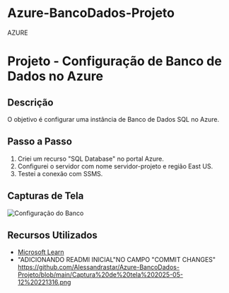 # Azure-BancoDados-Projeto
AZURE
# Projeto - Configuração de Banco de Dados no Azure

## Descrição
O objetivo é configurar uma instância de Banco de Dados SQL no Azure.

## Passo a Passo
1. Criei um recurso "SQL Database" no portal Azure.
2. Configurei o servidor com nome servidor-projeto e região East US.
3. Testei a conexão com SSMS.

## Capturas de Tela
![Configuração do Banco](imagens/configuracao-banco-dados.png)

## Recursos Utilizados
- [Microsoft Learn](https://learn.microsoft.com/pt-br/azure/)
- "ADICIONANDO READMI INICIAL"NO CAMPO "COMMIT CHANGES"
https://github.com/Alessandrastar/Azure-BancoDados-Projeto/blob/main/Captura%20de%20tela%202025-05-12%20221316.png
